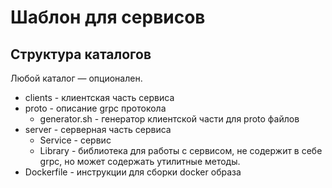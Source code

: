 # Шаблон для сервисов

## Структура каталогов

Любой каталог — опционален.

- clients - клиентская часть сервиса
- proto - описание grpc протокола
    - generator.sh - генератор клиентской части для proto файлов
- server - серверная часть сервиса
    - Service - сервис
    - Library - библиотека для работы с сервисом, не содержит в себе grpc, но может содержать утилитные методы.
- Dockerfile - инструкции для сборки docker образа   